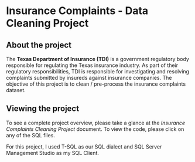 # Insurance Complaints - Data Cleaning Project 
## About the project
The **Texas Department of Insurance (TDI)** is a government regulatory body responsible for regulating the Texas insurance industry. As part of their regulatory responsibilities, TDI is responsible for investigating and resolving complaints submitted by insureds against insurance companies.
The objective of this project is to clean / pre-process the insurance complaints dataset.

## Viewing the project
To see a complete project overview, please take a glance at the *Insurance Complaints Cleaning Project* document. 
To view the code, please click on any of the SQL files.

For this project, I used T-SQL as our SQL dialect and SQL Server Management Studio as my SQL Client. 

